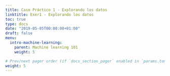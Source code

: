 ```yaml
---
title: Caso Práctico 1 - Explorando los datos
linktitle: Exer1 - Explorando los datos
toc: true
type: docs
date: "2019-05-05T00:00:00+01:00"
draft: false
menu:
  intro-machine-learning:
    parent: Machine learning 101
    weight: 5

# Prev/next pager order (if `docs_section_pager` enabled in `params.toml`)
weight: 5
---
```


